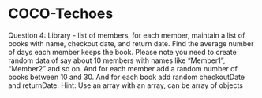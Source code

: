 # COCO-Techoes
Question 4:
Library - list of members, for each member, maintain a list of books with name, checkout date,
and return date. Find the average number of days each member keeps the book.
Please note you need to create random data of say about 10 members with names like
“Member1”, “Member2” and so on. And for each member add a random number of books
between 10 and 30. And for each book add random checkoutDate and returnDate.
Hint: Use an array with an array, can be array of objects
